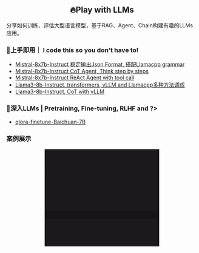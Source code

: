 
<h2 align="center">
🔥Play with LLMs
</h2>

分享如何训练、评估大型语言模型，基于RAG、Agent、Chain构建有趣的LLMs应用。

### 🚀上手即用｜ I code this so you don't have to!
- [Mistral-8x7b-Instruct 稳定输出Json Format, 搭配Llamacpp grammar](./examples/mistral-stable-output-JSON-format.ipynb)
- [Mistral-8x7b-Instruct CoT Agent, Think step by steps](./examples/mistral-CoT-Agent.ipynb)
- [Mistral-8x7b-Instruct ReAct Agent with tool call](./examples/mistral-ReAct-Agent-with-function-tool-call.ipynb)
- [Llama3-8b-Instruct, transformers, vLLM and Llamacpp多种方法调戏](./examples/llama3-8b-Instruct-transformers-vllm-llamacpp.ipynb)
- [Llama3-8b-Instruct, CoT with vLLM](./examples/llama3-8b-Instruct-CoT-Agent-vllm.ipynb)

### 🐬深入LLMs | Pretraining, Fine-tuning, RLHF and ?>

- [qlora-finetune-Baichuan-7B](./finetune-qlora-baichuan/README.md)

### 案例展示

<div align=center>
<img src="./assets/simple-react.gif" width=60%/>
</div>

